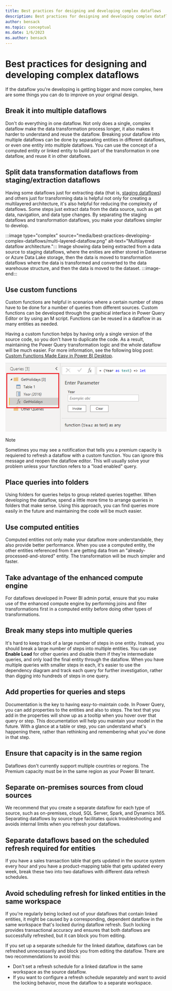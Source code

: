 ```yaml
---
title: Best practices for designing and developing complex dataflows
description: Best practices for designing and developing complex dataflows
author: bensack
ms.topic: conceptual
ms.date: 1/6/2023
ms.author: bensack
---
```


# Best practices for designing and developing complex dataflows

If the dataflow you're developing is getting bigger and more complex, here are some things you can do to improve on your original design.

## Break it into multiple dataflows

Don't do everything in one dataflow. Not only does a single, complex dataflow make the data transformation process longer, it also makes it harder to understand and reuse the dataflow. Breaking your dataflow into multiple dataflows can be done by separating entities in different dataflows, or even one entity into multiple dataflows. You can use the concept of a computed entity or linked entity to build part of the transformation in one dataflow, and reuse it in other dataflows.

## Split data transformation dataflows from staging/extraction dataflows

Having some dataflows just for extracting data (that is, [staging dataflows](best-practices-for-dimensional-model-using-dataflows.md#staging-dataflows)) and others just for transforming data is helpful not only for creating a multilayered architecture, it's also helpful for reducing the complexity of dataflows. Some steps just extract data from the data source, such as get data, navigation, and data type changes. By separating the staging dataflows and transformation dataflows, you make your dataflows simpler to develop.

:::image type="complex" source="media/best-practices-developing-complex-dataflows/multi-layered-dataflow.png" alt-text="Multilayered dataflow architecture.":::
   Image showing data being extracted from a data source to staging dataflows, where the enities are either stored in Dataverse or Azure Data Lake storage, then the data is moved to transformation dataflows where the data is transformed and converted to the data warehouse structure, and then the data is moved to the dataset.
:::image-end:::

## Use custom functions

Custom functions are helpful in scenarios where a certain number of steps have to be done for a number of queries from different sources. Custom functions can be developed through the graphical interface in Power Query Editor or by using an M script. Functions can be reused in a dataflow in as many entities as needed.

Having a custom function helps by having only a single version of the source code, so you don't have to duplicate the code. As a result, maintaining the Power Query transformation logic and the whole dataflow will be much easier. For more information, see the following blog post: [Custom Functions Made Easy in Power BI Desktop](https://radacad.com/custom-functions-made-easy-in-power-bi-desktop#:~:text=It%20is%20easy%20to%20consume,the%20output%20column%20as%20Holidays.).

![Custom functions.](media/best-practices-developing-complex-dataflows/custom-function.png)

> [!NOTE]
> Sometimes you may see a notification that tells you a premium capacity is requiered to refresh a dataflow with a custom function. You can ignore this message and reopen the dataflow editor. This will usually solve your problem unless your function refers to a "load enabled" query.

## Place queries into folders

Using folders for queries helps to group related queries together. When developing the dataflow, spend a little more time to arrange queries in folders that make sense. Using this approach, you can find queries more easily in the future and maintaining the code will be much easier.

## Use computed entities

Computed entities not only make your dataflow more understandable, they also provide better performance. When you use a computed entity, the other entities referenced from it are getting data from an "already-processed-and-stored" entity. The transformation will be much simpler and faster.

## Take advantage of the enhanced compute engine

For dataflows developed in Power BI admin portal, ensure that you make use of the enhanced compute engine by performing joins and filter transformations first in a computed entity before doing other types of transformations.

## Break many steps into multiple queries

It's hard to keep track of a large number of steps in one entity. Instead, you should break a large number of steps into multiple entities. You can use **Enable Load** for other queries and disable them if they're intermediate queries, and only load the final entity through the dataflow. When you have multiple queries with smaller steps in each, it's easier to use the dependency diagram and track each query for further investigation, rather than digging into hundreds of steps in one query.

## Add properties for queries and steps

Documentation is the key to having easy-to-maintain code. In Power Query, you can add properties to the entities and also to steps. The text that you add in the properties will show up as a tooltip when you hover over that query or step. This documentation will help you maintain your model in the future. With a glance at a table or step, you can understand what's happening there, rather than rethinking and remembering what you've done in that step.

## Ensure that capacity is in the same region

Dataflows don't currently support multiple countries or regions. The Premium capacity must be in the same region as your Power BI tenant.

## Separate on-premises sources from cloud sources

We recommend that you create a separate dataflow for each type of source, such as on-premises, cloud, SQL Server, Spark, and Dynamics 365. Separating dataflows by source type facilitates quick troubleshooting and avoids internal limits when you refresh your dataflows.

## Separate dataflows based on the scheduled refresh required for entities

If you have a sales transaction table that gets updated in the source system every hour and you have a product-mapping table that gets updated every week, break these two into two dataflows with different data refresh schedules.

## Avoid scheduling refresh for linked entities in the same workspace

If you're regularly being locked out of your dataflows that contain linked entities, it might be caused by a corresponding, dependent dataflow in the same workspace that's locked during dataflow refresh. Such locking provides transactional accuracy and ensures that both dataflows are successfully refreshed, but it can block you from editing.

If you set up a separate schedule for the linked dataflow, dataflows can be refreshed unnecessarily and block you from editing the dataflow. There are two recommendations to avoid this:

- Don't set a refresh schedule for a linked dataflow in the same workspace as the source dataflow.
- If you want to configure a refresh schedule separately and want to avoid the locking behavior, move the dataflow to a separate workspace.
